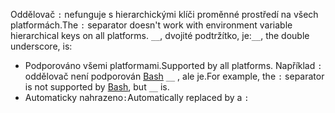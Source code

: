 <span data-ttu-id="99824-101">Oddělovač `:` nefunguje s hierarchickými klíči proměnné prostředí na všech platformách.</span><span class="sxs-lookup"><span data-stu-id="99824-101">The `:` separator doesn't work with environment variable hierarchical keys on all platforms.</span></span> <span data-ttu-id="99824-102">`__`, dvojité podtržítko, je:</span><span class="sxs-lookup"><span data-stu-id="99824-102">`__`, the double underscore, is:</span></span>

* <span data-ttu-id="99824-103">Podporováno všemi platformami.</span><span class="sxs-lookup"><span data-stu-id="99824-103">Supported by all platforms.</span></span> <span data-ttu-id="99824-104">Například `:` oddělovač není podporován [Bash](https://linuxhint.com/bash-environment-variables/) `__` , ale je.</span><span class="sxs-lookup"><span data-stu-id="99824-104">For example, the `:` separator is not supported by [Bash](https://linuxhint.com/bash-environment-variables/), but `__` is.</span></span>
* <span data-ttu-id="99824-105">Automaticky nahrazeno`:`</span><span class="sxs-lookup"><span data-stu-id="99824-105">Automatically replaced by a `:`</span></span>
